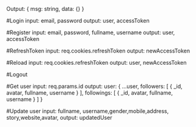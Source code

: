 Output: {
msg: string,
data: {}
}

#Login
input: email, password
output: user, accessToken

#Register
input: email, password, fullname, username
output: user, accessToken

#RefreshToken
input: req.cookies.refreshToken
output: newAccessToken

#Reload
input: req.cookies.refreshToken
output: user, newAccessToken

#Logout

#Get user
input: req.params.id
output: user: {
...user,
followers: [
{
_id,
avatar,
fullname,
username
}
],
followings: [
{
_id,
avatar,
fullname,
username
}
]
}

#Update user
input: fullname, username,gender,mobile,address, story,website,avatar,
output: updatedUser
